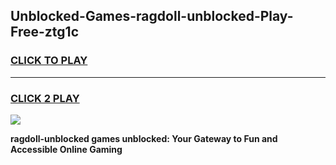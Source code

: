 
## Unblocked-Games-ragdoll-unblocked-Play-Free-ztg1c
<h3>
<a href="https://premium76.site?title=ragdoll-unblocked&ref=19M">CLICK TO PLAY</a></h3>
<hr>

<h3>
<a href="https://premium76.site?title=ragdoll-unblocked&ref=19M">CLICK 2 PLAY</a>
  
</h3>

<a href="https://premium76.site?title=ragdoll-unblocked&ref=19M"><img src="https://clearcache.store/games.png"></a>


**ragdoll-unblocked games unblocked: Your Gateway to Fun and Accessible Online Gaming**
